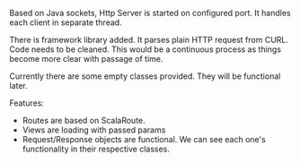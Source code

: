 Based on Java sockets, Http Server is started on configured port. It handles each client in separate thread.  

There is framework library added. It parses plain HTTP request from CURL.
Code needs to be cleaned. This would be a continuous process as things become more clear with passage of time.

Currently there are some empty classes provided. They will be functional later. 


Features:
- Routes are based on ScalaRoute.
- Views are loading with passed params
- Request/Response objects are functional. We can see each one's functionality in their respective classes.


